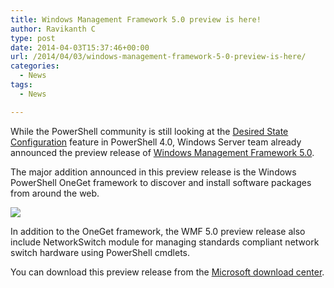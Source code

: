```yaml
---
title: Windows Management Framework 5.0 preview is here!
author: Ravikanth C
type: post
date: 2014-04-03T15:37:46+00:00
url: /2014/04/03/windows-management-framework-5-0-preview-is-here/
categories:
  - News
tags:
  - News

---
```

While the PowerShell community is still looking at the [Desired State Configuration][1] feature in PowerShell 4.0, Windows Server team already announced the preview release of [Windows Management Framework 5.0][2].

The major addition announced in this preview release is the Windows PowerShell OneGet framework to discover and install software packages from around the web.

![](/images/blog.png)

In addition to the OneGet framework, the WMF 5.0 preview release also include NetworkSwitch module for managing standards compliant network switch hardware using PowerShell cmdlets.

You can download this preview release from the [Microsoft download center][3].

[1]: /tag/powershell-dsc/
[2]: http://blogs.technet.com/b/windowsserver/archive/2014/04/03/windows-management-framework-v5-preview.aspx
[3]: http://www.microsoft.com/en-us/download/details.aspx?id=42316